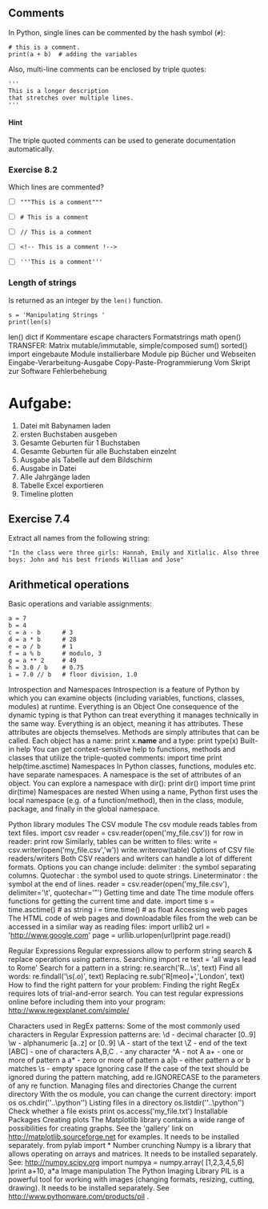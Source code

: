 

## Comments

In Python, single lines can be commented by the hash symbol (`#`):

    # this is a comment.
    print(a + b)  # adding the variables

Also, multi-line comments can be enclosed by triple quotes:

    '''
    This is a longer description
    that stretches over multiple lines.
    '''

#### Hint
The triple quoted comments can be used to generate documentation automatically. 



### Exercise 8.2

Which lines are commented?

- [ ] `"""This is a comment"""`
- [ ] `# This is a comment`
- [ ] `// This is a comment`
- [ ] `<!-- This is a comment !-->`
- [ ] `'''This is a comment'''`



### Length of strings

Is returned as an integer by the `len()` function.

    s = 'Manipulating Strings '
    print(len(s)


  len()
  dict
  if
  Kommentare
  escape characters
  Formatstrings
  math
  open()
  TRANSFER: Matrix mutable/immutable, simple/composed
  sum()
  sorted()
  import
  eingebaute Module
  installierbare Module
  pip
  Bücher und Webseiten
  Eingabe-Verarbeitung-Ausgabe
  Copy-Paste-Programmierung
  Vom Skript zur Software
  Fehlerbehebung

# Aufgabe:

1. Datei mit Babynamen laden
2. ersten Buchstaben ausgeben
3. Gesamte Geburten für 1 Buchstaben
4. Gesamte Geburten für alle Buchstaben einzelnt
5. Ausgabe als Tabelle auf dem Bildschirm
6. Ausgabe in Datei
7. Alle Jahrgänge laden
8. Tabelle Excel exportieren
9. Timeline plotten

## Exercise 7.4

Extract all names from the following string:
  
    "In the class were three girls: Hannah, Emily and Xitlalic. Also three boys: John and his best friends William and Jose" 

## Arithmetical operations
Basic operations and variable assignments:

    a = 7
    b = 4
    c = a - b      # 3
    d = a * b      # 28
    e = a / b      # 1
    f = a % b      # modulo, 3
    g = a ** 2     # 49   
    h = 3.0 / b    # 0.75
    i = 7.0 // b   # floor division, 1.0



Introspection and Namespaces
Introspection is a feature of Python by which you can examine objects (including variables, functions, classes, modules) at runtime. 
Everything is an Object
One consequence of the dynamic typing is that Python can treat everything it manages technically in the same way. Everything is an object, meaning it has attributes. These attributes are objects themselves. Methods are simply attributes that can be called. 
Each object has a name:
print x.__name__
and a type:
print type(x)
Built-in help
You can get context-sensitive help to functions, methods and classes that utilize the triple-quoted comments:
import time
print help(time.asctime)
Namespaces
In Python classes, functions, modules etc. have separate namespaces. A namespace is the set of attributes of an object. You can explore a namespace with dir():
print dir()
import time
print dir(time)
Namespaces are nested
When using a name, Python first uses the local namespace (e.g. of a function/method), then in the class, module, package, and finally in the global namespace.


Python library modules
The CSV module
The csv module reads tables from text files.
import csv
reader = csv.reader(open('my_file.csv'))
for row in reader:
    print row
Similarly, tables can be written to files:
write = csv.writer(open('my_file.csv','w'))
write.writerow(table)
Options of CSV file readers/writers
Both CSV readers and writers can handle a lot of different formats. Options you can change include:
delimiter : the symbol separating columns.
Quotechar : the symbol used to quote strings.
Lineterminator : the symbol at the end of lines.
reader = csv.reader(open('my_file.csv'),  delimiter='\t', quotechar='”')
Getting time and date
The time module offers functions for getting the current time and date.
import time
s = time.asctime()   # as string
i = time.time()      # as float
Accessing web pages
The HTML code of web pages and downloadable files from the web can be accessed in a similar way as reading files:
import urllib2
url = 'http://www.google.com'
page = urllib.urlopen(url)print page.read()



Regular Expressions
Regular expressions allow to perform string search & replace operations using patterns.
Searching
import re
text = 'all ways lead to Rome'
Search for a pattern in a string:
re.search('R...\s', text)
Find all words:
re.findall('\s(.o)', text)
Replacing
re.sub('R[meo]+','London', text)
How to find the right pattern for your problem:
Finding the right RegEx requires lots of trial-and-error search. You can test regular expressions online before including them into your program:
http://www.regexplanet.com/simple/

Characters used in RegEx patterns:
Some of the most commonly used characters in Regular Expression patterns are:
\d    	- decimal character [0..9]
\w    	- alphanumeric [a..z] or [0..9]
\A	- start of the text
\Z	- end of the text
[ABC] 	- one of characters A,B,C
.     	- any character
^A   	- not A
a+     	- one or more of pattern a
a*	- zero or more of pattern a
a|b   	- either pattern a or b matches
\s       - empty space 
Ignoring case
If the case of the text should be ignored during the pattern matching, add re.IGNORECASE to the parameters of any re function.
Managing files and directories
Change the current directory
With the os module, you can change the current directory:
import os
os.chdir(''..\\python'')
Listing files in a directory
os.listdir(''..\\python'')
Check whether a file exists
print os.access('my_file.txt')
Installable Packages
Creating plots
The Matplotlib library contains a wide range of possibilities for creating graphs. See the 'gallery' link on http://matplotlib.sourceforge.net for examples. It needs to be installed separately.
from pylab import *
Number crunching
Numpy is a library that allows operating on arrays and matrices. It needs to be installed separately. See: http://numpy.scipy.org
import numpya = numpy.array( [1,2,3,4,5,6] )print a+10, a*a
Image manipulation
The Python Imaging Library PIL is a powerful tool for working with images (changing formats, resizing, cutting, drawing). It needs to be installed separately. See http://www.pythonware.com/products/pil .

